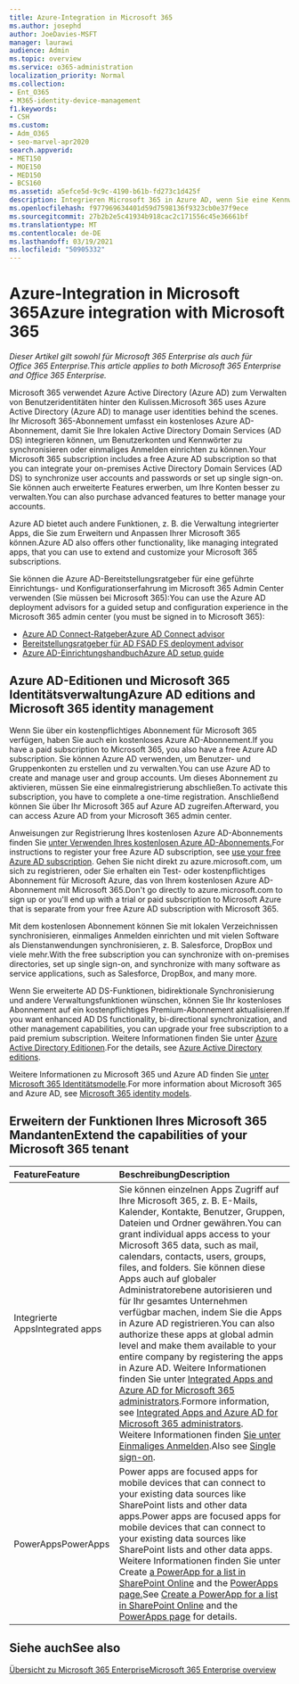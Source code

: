 ```yaml
---
title: Azure-Integration in Microsoft 365
ms.author: josephd
author: JoeDavies-MSFT
manager: laurawi
audience: Admin
ms.topic: overview
ms.service: o365-administration
localization_priority: Normal
ms.collection:
- Ent_O365
- M365-identity-device-management
f1.keywords:
- CSH
ms.custom:
- Adm_O365
- seo-marvel-apr2020
search.appverid:
- MET150
- MOE150
- MED150
- BCS160
ms.assetid: a5efce5d-9c9c-4190-b61b-fd273c1d425f
description: Integrieren Microsoft 365 in Azure AD, wenn Sie eine Kennwortsynchronisierung oder einmaliges Anmelden mit Ihrer lokalen Umgebung wünschen.
ms.openlocfilehash: f977969634401d59d7598136f9323cb0e37f9ece
ms.sourcegitcommit: 27b2b2e5c41934b918cac2c171556c45e36661bf
ms.translationtype: MT
ms.contentlocale: de-DE
ms.lasthandoff: 03/19/2021
ms.locfileid: "50905332"
---
```

# <a name="azure-integration-with-microsoft-365"></a><span data-ttu-id="a6200-103">Azure-Integration in Microsoft 365</span><span class="sxs-lookup"><span data-stu-id="a6200-103">Azure integration with Microsoft 365</span></span>

<span data-ttu-id="a6200-104">*Dieser Artikel gilt sowohl für Microsoft 365 Enterprise als auch für Office 365 Enterprise.*</span><span class="sxs-lookup"><span data-stu-id="a6200-104">*This article applies to both Microsoft 365 Enterprise and Office 365 Enterprise.*</span></span>

<span data-ttu-id="a6200-105">Microsoft 365 verwendet Azure Active Directory (Azure AD) zum Verwalten von Benutzeridentitäten hinter den Kulissen.</span><span class="sxs-lookup"><span data-stu-id="a6200-105">Microsoft 365 uses Azure Active Directory (Azure AD) to manage user identities behind the scenes.</span></span> <span data-ttu-id="a6200-106">Ihr Microsoft 365-Abonnement umfasst ein kostenloses Azure AD-Abonnement, damit Sie Ihre lokalen Active Directory Domain Services (AD DS) integrieren können, um Benutzerkonten und Kennwörter zu synchronisieren oder einmaliges Anmelden einrichten zu können.</span><span class="sxs-lookup"><span data-stu-id="a6200-106">Your Microsoft 365 subscription includes a free Azure AD subscription so that you can integrate your on-premises Active Directory Domain Services (AD DS) to synchronize user accounts and passwords or set up single sign-on.</span></span> <span data-ttu-id="a6200-107">Sie können auch erweiterte Features erwerben, um Ihre Konten besser zu verwalten.</span><span class="sxs-lookup"><span data-stu-id="a6200-107">You can also purchase advanced features to better manage your accounts.</span></span>
  
<span data-ttu-id="a6200-108">Azure AD bietet auch andere Funktionen, z. B. die Verwaltung integrierter Apps, die Sie zum Erweitern und Anpassen Ihrer Microsoft 365 können.</span><span class="sxs-lookup"><span data-stu-id="a6200-108">Azure AD also offers other functionality, like managing integrated apps, that you can use to extend and customize your Microsoft 365 subscriptions.</span></span>
  
<span data-ttu-id="a6200-109">Sie können die Azure AD-Bereitstellungsratgeber für eine geführte Einrichtungs- und Konfigurationserfahrung im Microsoft 365 Admin Center verwenden (Sie müssen bei Microsoft 365):</span><span class="sxs-lookup"><span data-stu-id="a6200-109">You can use the Azure AD deployment advisors for a guided setup and configuration experience in the Microsoft 365 admin center (you must be signed in to Microsoft 365):</span></span>

 - [<span data-ttu-id="a6200-110">Azure AD Connect-Ratgeber</span><span class="sxs-lookup"><span data-stu-id="a6200-110">Azure AD Connect advisor</span></span>](https://aka.ms/aadconnectpwsync)
 - [<span data-ttu-id="a6200-111">Bereitstellungsratgeber für AD FS</span><span class="sxs-lookup"><span data-stu-id="a6200-111">AD FS deployment advisor</span></span>](https://aka.ms/adfsguidance)
 - [<span data-ttu-id="a6200-112">Azure AD-Einrichtungshandbuch</span><span class="sxs-lookup"><span data-stu-id="a6200-112">Azure AD setup guide</span></span>](https://aka.ms/aadpguidance)
  
## <a name="azure-ad-editions-and-microsoft-365-identity-management"></a><span data-ttu-id="a6200-113">Azure AD-Editionen und Microsoft 365 Identitätsverwaltung</span><span class="sxs-lookup"><span data-stu-id="a6200-113">Azure AD editions and Microsoft 365 identity management</span></span>

<span data-ttu-id="a6200-114">Wenn Sie über ein kostenpflichtiges Abonnement für Microsoft 365 verfügen, haben Sie auch ein kostenloses Azure AD-Abonnement.</span><span class="sxs-lookup"><span data-stu-id="a6200-114">If you have a paid subscription to Microsoft 365, you also have a free Azure AD subscription.</span></span> <span data-ttu-id="a6200-115">Sie können Azure AD verwenden, um Benutzer- und Gruppenkonten zu erstellen und zu verwalten.</span><span class="sxs-lookup"><span data-stu-id="a6200-115">You can use Azure AD to create and manage user and group accounts.</span></span> <span data-ttu-id="a6200-116">Um dieses Abonnement zu aktivieren, müssen Sie eine einmalregistrierung abschließen.</span><span class="sxs-lookup"><span data-stu-id="a6200-116">To activate this subscription, you have to complete a one-time registration.</span></span> <span data-ttu-id="a6200-117">Anschließend können Sie über Ihr Microsoft 365 auf Azure AD zugreifen.</span><span class="sxs-lookup"><span data-stu-id="a6200-117">Afterward, you can access Azure AD from your Microsoft 365 admin center.</span></span> 

<span data-ttu-id="a6200-118">Anweisungen zur Registrierung Ihres kostenlosen Azure AD-Abonnements finden Sie [unter Verwenden Ihres kostenlosen Azure AD-Abonnements.](../compliance/use-your-free-azure-ad-subscription-in-office-365.md)</span><span class="sxs-lookup"><span data-stu-id="a6200-118">For instructions to register your free Azure AD subscription, see [use your free Azure AD subscription](../compliance/use-your-free-azure-ad-subscription-in-office-365.md).</span></span> <span data-ttu-id="a6200-119">Gehen Sie nicht direkt zu azure.microsoft.com, um sich zu registrieren, oder Sie erhalten ein Test- oder kostenpflichtiges Abonnement für Microsoft Azure, das von Ihrem kostenlosen Azure AD-Abonnement mit Microsoft 365.</span><span class="sxs-lookup"><span data-stu-id="a6200-119">Don't go directly to azure.microsoft.com to sign up or you'll end up with a trial or paid subscription to Microsoft Azure that is separate from your free Azure AD subscription with Microsoft 365.</span></span> 
  
<span data-ttu-id="a6200-120">Mit dem kostenlosen Abonnement können Sie mit lokalen Verzeichnissen synchronisieren, einmaliges Anmelden einrichten und mit vielen Software als Dienstanwendungen synchronisieren, z. B. Salesforce, DropBox und viele mehr.</span><span class="sxs-lookup"><span data-stu-id="a6200-120">With the free subscription you can synchronize with on-premises directories, set up single sign-on, and synchronize with many software as service applications, such as Salesforce, DropBox, and many more.</span></span>
  
<span data-ttu-id="a6200-121">Wenn Sie erweiterte AD DS-Funktionen, bidirektionale Synchronisierung und andere Verwaltungsfunktionen wünschen, können Sie Ihr kostenloses Abonnement auf ein kostenpflichtiges Premium-Abonnement aktualisieren.</span><span class="sxs-lookup"><span data-stu-id="a6200-121">If you want enhanced AD DS functionality, bi-directional synchronization, and other management capabilities, you can upgrade your free subscription to a paid premium subscription.</span></span> <span data-ttu-id="a6200-122">Weitere Informationen finden Sie unter [Azure Active Directory Editionen](https://azure.microsoft.com/pricing/details/active-directory/).</span><span class="sxs-lookup"><span data-stu-id="a6200-122">For the details, see [Azure Active Directory editions](https://azure.microsoft.com/pricing/details/active-directory/).</span></span>
  
<span data-ttu-id="a6200-123">Weitere Informationen zu Microsoft 365 und Azure AD finden Sie [unter Microsoft 365 Identitätsmodelle](about-microsoft-365-identity.md).</span><span class="sxs-lookup"><span data-stu-id="a6200-123">For more information about Microsoft 365 and Azure AD, see [Microsoft 365 identity models](about-microsoft-365-identity.md).</span></span>
  
## <a name="extend-the-capabilities-of-your-microsoft-365-tenant"></a><span data-ttu-id="a6200-124">Erweitern der Funktionen Ihres Microsoft 365 Mandanten</span><span class="sxs-lookup"><span data-stu-id="a6200-124">Extend the capabilities of your Microsoft 365 tenant</span></span>

|<span data-ttu-id="a6200-125">**Feature**</span><span class="sxs-lookup"><span data-stu-id="a6200-125">**Feature**</span></span>|<span data-ttu-id="a6200-126">**Beschreibung**</span><span class="sxs-lookup"><span data-stu-id="a6200-126">**Description**</span></span>|
|:-----|:-----|
|<span data-ttu-id="a6200-127">Integrierte Apps</span><span class="sxs-lookup"><span data-stu-id="a6200-127">Integrated apps</span></span>  <br/> |<span data-ttu-id="a6200-128">Sie können einzelnen Apps Zugriff auf Ihre Microsoft 365, z. B. E-Mails, Kalender, Kontakte, Benutzer, Gruppen, Dateien und Ordner gewähren.</span><span class="sxs-lookup"><span data-stu-id="a6200-128">You can grant individual apps access to your Microsoft 365 data, such as mail, calendars, contacts, users, groups, files, and folders.</span></span> <span data-ttu-id="a6200-129">Sie können diese Apps auch auf globaler Administratorebene autorisieren und für Ihr gesamtes Unternehmen verfügbar machen, indem Sie die Apps in Azure AD registrieren.</span><span class="sxs-lookup"><span data-stu-id="a6200-129">You can also authorize these apps at global admin level and make them available to your entire company by registering the apps in Azure AD.</span></span> <span data-ttu-id="a6200-130">Weitere Informationen finden Sie unter [Integrated Apps and Azure AD for Microsoft 365 administrators](integrated-apps-and-azure-ads.md).</span><span class="sxs-lookup"><span data-stu-id="a6200-130">Formore information, see [Integrated Apps and Azure AD for Microsoft 365 administrators](integrated-apps-and-azure-ads.md).</span></span>  <br/> <span data-ttu-id="a6200-131">Weitere Informationen finden [Sie unter Einmaliges Anmelden](/azure/active-directory/manage-apps/what-is-single-sign-on).</span><span class="sxs-lookup"><span data-stu-id="a6200-131">Also see [Single sign-on](/azure/active-directory/manage-apps/what-is-single-sign-on).</span></span>  <br/> |
|<span data-ttu-id="a6200-132">PowerApps</span><span class="sxs-lookup"><span data-stu-id="a6200-132">PowerApps</span></span>  <br/> | <span data-ttu-id="a6200-133">Power apps are focused apps for mobile devices that can connect to your existing data sources like SharePoint lists and other data apps.</span><span class="sxs-lookup"><span data-stu-id="a6200-133">Power apps are focused apps for mobile devices that can connect to your existing data sources like SharePoint lists and other data apps.</span></span> <span data-ttu-id="a6200-134">Weitere Informationen finden Sie unter Create [a PowerApp for a list in SharePoint Online](https://support.office.com/article/9338b2d2-67ac-4b81-8e67-97da27e5e9ab) and the [PowerApps page.](https://powerapps.microsoft.com/)</span><span class="sxs-lookup"><span data-stu-id="a6200-134">See [Create a PowerApp for a list in SharePoint Online](https://support.office.com/article/9338b2d2-67ac-4b81-8e67-97da27e5e9ab) and the [PowerApps page](https://powerapps.microsoft.com/) for details.</span></span>  <br/> |
   
## <a name="see-also"></a><span data-ttu-id="a6200-135">Siehe auch</span><span class="sxs-lookup"><span data-stu-id="a6200-135">See also</span></span>

[<span data-ttu-id="a6200-136">Übersicht zu Microsoft 365 Enterprise</span><span class="sxs-lookup"><span data-stu-id="a6200-136">Microsoft 365 Enterprise overview</span></span>](microsoft-365-overview.md)
